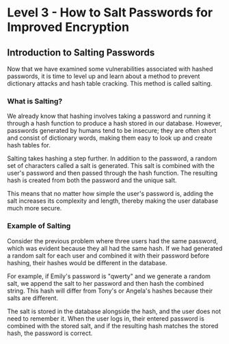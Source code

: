 # Level 3 - How to Salt Passwords for Improved Encryption

## Introduction to Salting Passwords

Now that we have examined some vulnerabilities associated with hashed passwords, it is time to level up and learn about a method to prevent dictionary attacks and hash table cracking. This method is called salting.

### What is Salting?

We already know that hashing involves taking a password and running it through a hash function to produce a hash stored in our database. However, passwords generated by humans tend to be insecure; they are often short and consist of dictionary words, making them easy to look up and create hash tables for.

Salting takes hashing a step further. In addition to the password, a random set of characters called a salt is generated. This salt is combined with the user's password and then passed through the hash function. The resulting hash is created from both the password and the unique salt.

This means that no matter how simple the user's password is, adding the salt increases its complexity and length, thereby making the user database much more secure.

### Example of Salting

Consider the previous problem where three users had the same password, which was evident because they all had the same hash. If we had generated a random salt for each user and combined it with their password before hashing, their hashes would be different in the database.

For example, if Emily's password is "qwerty" and we generate a random salt, we append the salt to her password and then hash the combined string. This hash will differ from Tony's or Angela's hashes because their salts are different.

The salt is stored in the database alongside the hash, and the user does not need to remember it. When the user logs in, their entered password is combined with the stored salt, and if the resulting hash matches the stored hash, the password is correct.


